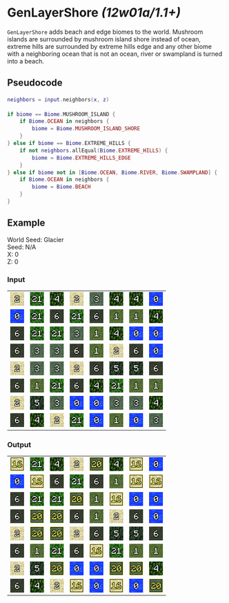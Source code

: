 # GenLayerShore *(12w01a/1.1+)*

`GenLayerShore` adds beach and edge biomes to the world. Mushroom islands are surrounded by mushroom island shore instead of ocean, extreme hills are surrounded by extreme hills edge and any other biome with a neighboring ocean that is not an ocean, river or swampland is turned into a beach.

## Pseudocode
```lua
neighbors = input.neighbors(x, z)

if biome == Biome.MUSHROOM_ISLAND {
    if Biome.OCEAN in neighbors {
        biome = Biome.MUSHROOM_ISLAND_SHORE
    }
} else if biome == Biome.EXTREME_HILLS {
    if not neighbors.allEqual(Biome.EXTREME_HILLS) {
        biome = Biome.EXTREME_HILLS_EDGE
    }
} else if biome not in [Biome.OCEAN, Biome.RIVER, Biome.SWAMPLAND] {
    if Biome.OCEAN in neighbors {
        biome = Biome.BEACH
    }
}
```

## Example
World Seed: Glacier<br>
Seed: N/A<br>
X: 0<br>
Z: 0<br>

### Input
|  |  |  |  |  |  |  |  |
|--|--|--|--|--|--|--|--|
|![2](/assets/biome/2.png)|![21](/assets/biome/21.png)|![4](/assets/biome/4.png)|![2](/assets/biome/2.png)|![3](/assets/biome/3.png)|![4](/assets/biome/4.png)|![4](/assets/biome/4.png)|![0](/assets/biome/0.png)|
|![0](/assets/biome/0.png)|![21](/assets/biome/21.png)|![6](/assets/biome/6.png)|![21](/assets/biome/21.png)|![6](/assets/biome/6.png)|![1](/assets/biome/1.png)|![1](/assets/biome/1.png)|![4](/assets/biome/4.png)|
|![6](/assets/biome/6.png)|![21](/assets/biome/21.png)|![21](/assets/biome/21.png)|![3](/assets/biome/3.png)|![1](/assets/biome/1.png)|![4](/assets/biome/4.png)|![0](/assets/biome/0.png)|![0](/assets/biome/0.png)|
|![6](/assets/biome/6.png)|![3](/assets/biome/3.png)|![3](/assets/biome/3.png)|![6](/assets/biome/6.png)|![1](/assets/biome/1.png)|![2](/assets/biome/2.png)|![6](/assets/biome/6.png)|![0](/assets/biome/0.png)|
|![2](/assets/biome/2.png)|![3](/assets/biome/3.png)|![3](/assets/biome/3.png)|![2](/assets/biome/2.png)|![6](/assets/biome/6.png)|![5](/assets/biome/5.png)|![5](/assets/biome/5.png)|![6](/assets/biome/6.png)|
|![6](/assets/biome/6.png)|![1](/assets/biome/1.png)|![21](/assets/biome/21.png)|![6](/assets/biome/6.png)|![4](/assets/biome/4.png)|![21](/assets/biome/21.png)|![1](/assets/biome/1.png)|![1](/assets/biome/1.png)|
|![2](/assets/biome/2.png)|![5](/assets/biome/5.png)|![3](/assets/biome/3.png)|![0](/assets/biome/0.png)|![0](/assets/biome/0.png)|![3](/assets/biome/3.png)|![3](/assets/biome/3.png)|![4](/assets/biome/4.png)|
|![6](/assets/biome/6.png)|![4](/assets/biome/4.png)|![2](/assets/biome/2.png)|![21](/assets/biome/21.png)|![0](/assets/biome/0.png)|![1](/assets/biome/1.png)|![0](/assets/biome/0.png)|![3](/assets/biome/3.png)|

### Output
|  |  |  |  |  |  |  |  |
|--|--|--|--|--|--|--|--|
|![16](/assets/biome/16.png)|![21](/assets/biome/21.png)|![4](/assets/biome/4.png)|![2](/assets/biome/2.png)|![20](/assets/biome/20.png)|![4](/assets/biome/4.png)|![16](/assets/biome/16.png)|![0](/assets/biome/0.png)|
|![0](/assets/biome/0.png)|![16](/assets/biome/16.png)|![6](/assets/biome/6.png)|![21](/assets/biome/21.png)|![6](/assets/biome/6.png)|![1](/assets/biome/1.png)|![16](/assets/biome/16.png)|![16](/assets/biome/16.png)|
|![6](/assets/biome/6.png)|![21](/assets/biome/21.png)|![21](/assets/biome/21.png)|![20](/assets/biome/20.png)|![1](/assets/biome/1.png)|![16](/assets/biome/16.png)|![0](/assets/biome/0.png)|![0](/assets/biome/0.png)|
|![6](/assets/biome/6.png)|![20](/assets/biome/20.png)|![20](/assets/biome/20.png)|![6](/assets/biome/6.png)|![1](/assets/biome/1.png)|![2](/assets/biome/2.png)|![6](/assets/biome/6.png)|![0](/assets/biome/0.png)|
|![2](/assets/biome/2.png)|![20](/assets/biome/20.png)|![20](/assets/biome/20.png)|![2](/assets/biome/2.png)|![6](/assets/biome/6.png)|![5](/assets/biome/5.png)|![5](/assets/biome/5.png)|![6](/assets/biome/6.png)|
|![6](/assets/biome/6.png)|![1](/assets/biome/1.png)|![21](/assets/biome/21.png)|![6](/assets/biome/6.png)|![16](/assets/biome/16.png)|![21](/assets/biome/21.png)|![1](/assets/biome/1.png)|![1](/assets/biome/1.png)|
|![2](/assets/biome/2.png)|![5](/assets/biome/5.png)|![20](/assets/biome/20.png)|![0](/assets/biome/0.png)|![0](/assets/biome/0.png)|![20](/assets/biome/20.png)|![20](/assets/biome/20.png)|![4](/assets/biome/4.png)|
|![6](/assets/biome/6.png)|![4](/assets/biome/4.png)|![2](/assets/biome/2.png)|![16](/assets/biome/16.png)|![0](/assets/biome/0.png)|![16](/assets/biome/16.png)|![0](/assets/biome/0.png)|![20](/assets/biome/20.png)|
